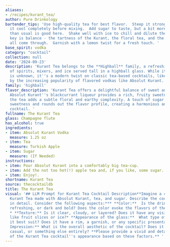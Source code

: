 ```yaml
---
aliases:
- /recipes/kurant_tea/
author: Pure Drinkology
bartender_tips: 'Use high-quality tea for best flavor.  Steep it strong, then let
  it cool completely before mixing.  Add sugar to taste, but a bit more sweetness
  than usual is good here.  Shake well with ice to chill and dilute the cocktail.  The
  key is balance - the tartness of the Kurant, the floral tea, and the sweetness should
  all come through.  Garnish with a lemon twist for a fresh touch. '
base_spirit: vodka
category: "cocktail"
collection: null
date: '2024-09-23'
description: 'Kurant Tea belongs to the **Highball** family, a refreshing combination
  of spirits, mixers, and ice served tall in a highball glass. While its exact origin
  is unknown, it''s a modern twist on classic tea-based cocktails, likely inspired
  by the increasing popularity of flavored vodkas like Absolut Kurant. '
family: 'highball'
flavor_description: 'Kurant Tea offers a delightful balance of sweet and tart. The
  Absolut Kurant''s blackcurrant liqueur provides a rich, fruity sweetness, while
  the tea adds a subtle floral and earthy complexity. A touch of sugar enhances the
  sweetness and rounds out the flavor profile, creating a harmonious and refreshing
  cocktail. '
fullname: The Kurant Tea
glass: Champagne flute
has_alcohol: true
ingredients:
- item: Absolut Kurant Vodka
  measure: 1.25 oz
- item: Tea
  measure: Turkish Apple
- item: Sugar
  measure: (If Needed)
instructions:
- item: Pour Absolut Kurant into a comfortably big tea-cup.
- item: Add the not too hot(!) apple tea and, if you like, some sugar.
- item: Enjoy!.
shortname: Kurant Tea
source: thecocktaildb
title: The Kurant Tea
visual: '## LLM Prompt for Kurant Tea Cocktail Description**Imagine a cocktail called
  Kurant Tea made with Absolut Kurant, tea, and sugar. Describe the cocktail''s appearance
  in detail. Consider the following aspects:*** **Color:**  Is the drink light and
  refreshing, or dark and bold? Does the color evoke the flavors of the ingredients?
  * **Texture:** Is it clear, cloudy, or layered? Does it have any visible elements,
  like fruit slices or ice?* **Appearance of the glass:**  What type of glass does
  it best suit? Does it have a rim, a garnish, or any specific presentation? * **Overall
  Impression:** What is the overall aesthetic of the cocktail? Does it feel sophisticated,
  casual, or something else entirely? **Please provide a vivid and detailed description
  of the Kurant Tea cocktail''s appearance based on these factors.** '
---
```



